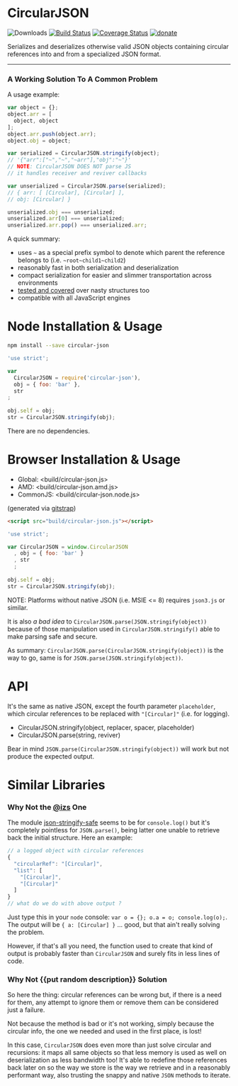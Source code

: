 CircularJSON
============

![Downloads](https://img.shields.io/npm/dm/circular-json.svg) [![Build Status](https://travis-ci.org/WebReflection/circular-json.svg?branch=master)](https://travis-ci.org/WebReflection/circular-json) [![Coverage Status](https://coveralls.io/repos/github/WebReflection/circular-json/badge.svg?branch=master)](https://coveralls.io/github/WebReflection/circular-json?branch=master) [![donate](https://img.shields.io/badge/$-donate-ff69b4.svg?maxAge=2592000&style=flat)](https://github.com/WebReflection/donate)

Serializes and deserializes otherwise valid JSON objects containing circular references into and from a specialized JSON format.

- - -

### A Working Solution To A Common Problem
A usage example:

```JavaScript
var object = {};
object.arr = [
  object, object
];
object.arr.push(object.arr);
object.obj = object;

var serialized = CircularJSON.stringify(object);
// '{"arr":["~","~","~arr"],"obj":"~"}'
// NOTE: CircularJSON DOES NOT parse JS
// it handles receiver and reviver callbacks

var unserialized = CircularJSON.parse(serialized);
// { arr: [ [Circular], [Circular] ],
// obj: [Circular] }

unserialized.obj === unserialized;
unserialized.arr[0] === unserialized;
unserialized.arr.pop() === unserialized.arr;
```

A quick summary:

  * uses `~` as a special prefix symbol to denote which parent the reference belongs to (i.e. `~root~child1~child2`)
  * reasonably fast in both serialization and deserialization
  * compact serialization for easier and slimmer transportation across environments
  * [tested and covered](test/circular-json.js) over nasty structures too
  * compatible with all JavaScript engines
  
Node Installation & Usage
============

```bash
npm install --save circular-json
```

```javascript
'use strict';

var
  CircularJSON = require('circular-json'),
  obj = { foo: 'bar' },
  str
;
  
obj.self = obj;
str = CircularJSON.stringify(obj);
```

There are no dependencies.

Browser Installation & Usage
================

* Global: <build/circular-json.js>
* AMD: <build/circular-json.amd.js>
* CommonJS: <build/circular-json.node.js>

(generated via [gitstrap](https://github.com/WebReflection/gitstrap))

```html
<script src="build/circular-json.js"></script>
```

```javascript
'use strict';

var CircularJSON = window.CircularJSON
  , obj = { foo: 'bar' }
  , str
  ;
  
obj.self = obj;
str = CircularJSON.stringify(obj);
```

NOTE: Platforms without native JSON (i.e. MSIE <= 8) requires `json3.js` or similar.

It is also *a bad idea* to `CircularJSON.parse(JSON.stringify(object))` because of those manipulation used in `CircularJSON.stringify()` able to make parsing safe and secure.

As summary: `CircularJSON.parse(CircularJSON.stringify(object))` is the way to go, same is for `JSON.parse(JSON.stringify(object))`.

API
===

It's the same as native JSON, except the fourth parameter `placeholder`, which circular references to be replaced with `"[Circular]"` (i.e. for logging).

* CircularJSON.stringify(object, replacer, spacer, placeholder)
* CircularJSON.parse(string, reviver)

Bear in mind `JSON.parse(CircularJSON.stringify(object))` will work but not produce the expected output.

Similar Libraries
=======

### Why Not the [@izs](https://twitter.com/izs) One
The module [json-stringify-safe](https://github.com/isaacs/json-stringify-safe) seems to be for `console.log()`  but it's completely pointless for `JSON.parse()`, being latter one unable to retrieve back the initial structure. Here an example:

```JavaScript
// a logged object with circular references
{
  "circularRef": "[Circular]",
  "list": [
    "[Circular]",
    "[Circular]"
  ]
}
// what do we do with above output ?
```

Just type this in your `node` console: `var o = {}; o.a = o; console.log(o);`. The output will be `{ a: [Circular] }` ... good, but that ain't really solving the problem.

However, if that's all you need, the function used to create that kind of output is probably faster than `CircularJSON` and surely fits in less lines of code.


### Why Not {{put random description}} Solution
So here the thing: circular references can be wrong but, if there is a need for them, any attempt to ignore them or remove them can be considered just a failure.

Not because the method is bad or it's not working, simply because the circular info, the one we needed and used in the first place, is lost!

In this case, `CircularJSON` does even more than just solve circular and recursions: it maps all same objects so that less memory is used as well on deserialization as less bandwidth too!
It's able to redefine those references back later on so the way we store is the way we retrieve and in a reasonably performant way, also trusting the snappy and native `JSON` methods to iterate.
